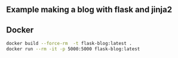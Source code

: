 ## Example making a blog with flask and jinja2
## Docker
```bash
docker build --force-rm  -t flask-blog:latest .
docker run --rm -it -p 5000:5000 flask-blog:latest
```
